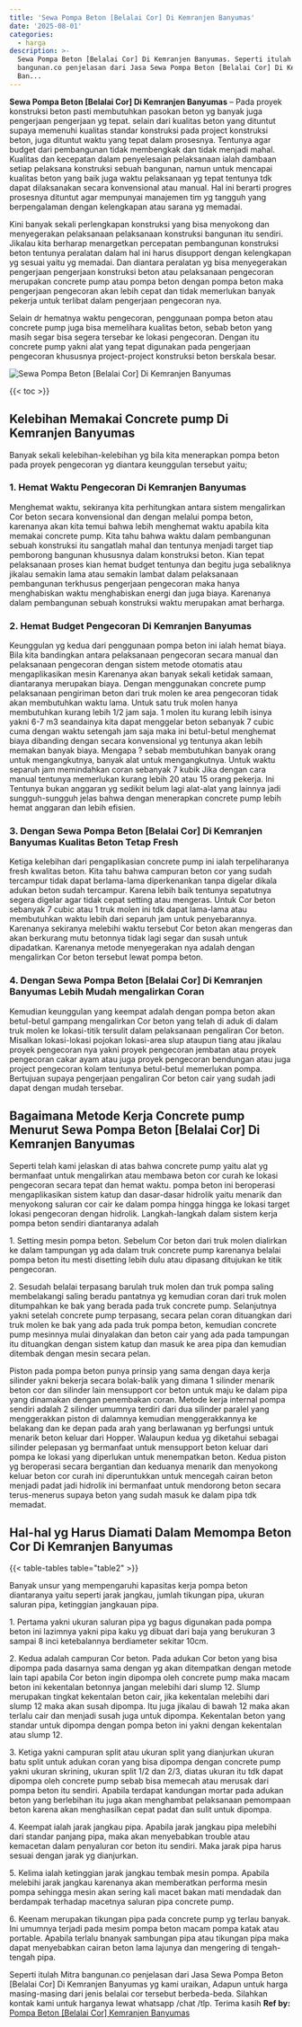 ```yaml
---
title: 'Sewa Pompa Beton [Belalai Cor] Di Kemranjen Banyumas'
date: '2025-08-01'
categories:
  - harga
description: >-
  Sewa Pompa Beton [Belalai Cor] Di Kemranjen Banyumas. Seperti itulah Mitra
  bangunan.co penjelasan dari Jasa Sewa Pompa Beton [Belalai Cor] Di Kemranjen
  Ban...
---
```


**Sewa Pompa Beton \[Belalai Cor\] Di Kemranjen Banyumas** – Pada proyek konstruksi beton pasti membutuhkan pasokan beton yg banyak juga pengerjaan pengerjaan yg tepat. selain dari kualitas beton yang dituntut supaya memenuhi kualitas standar konstruksi pada project konstruksi beton, juga dituntut waktu yang tepat dalam prosesnya. Tentunya agar budget dari pembangunan tidak membengkak dan tidak menjadi mahal. Kualitas dan kecepatan dalam penyelesaian pelaksanaan ialah dambaan setiap pelaksana konstruksi sebuah bangunan, namun untuk mencapai kualitas beton yang baik juga waktu pelaksanaan yg tepat tentunya tdk dapat dilaksanakan secara konvensional atau manual. Hal ini berarti progres prosesnya dituntut agar mempunyai manajemen tim yg tangguh yang berpengalaman dengan kelengkapan atau sarana yg memadai.

Kini banyak sekali perlengkapan konstruksi yang bisa menyokong dan menyegerakan pelaksanaan pelaksanaan konstruksi bangunan itu sendiri. Jikalau kita berharap menargetkan percepatan pembangunan konstruksi beton tentunya peralatan dalam hal ini harus disupport dengan kelengkapan yg sesuai yaitu yg memadai. Dan diantara peralatan yg bisa menyegerakan pengerjaan pengerjaan konstruksi beton atau pelaksanaan pengecoran merupakan concrete pump atau pompa beton dengan pompa beton maka pengerjaan pengecoran akan lebih cepat dan tidak memerlukan banyak pekerja untuk terlibat dalam pengerjaan pengecoran nya.

Selain dr hematnya waktu pengecoran, penggunaan pompa beton atau concrete pump juga bisa memelihara kualitas beton, sebab beton yang masih segar bisa segera tersebar ke lokasi pengecoran. Dengan itu concrete pump yakni alat yang tepat digunakan pada pengerjaan pengecoran khususnya project-project konstruksi beton berskala besar.

![Sewa Pompa Beton [Belalai Cor] Di Kemranjen Banyumas](/images/sewa-concrete-pump-35.png)

{{< toc >}}

## Kelebihan Memakai Concrete pump Di Kemranjen Banyumas

Banyak sekali kelebihan-kelebihan yg bila kita menerapkan pompa beton pada proyek pengecoran yg diantara keunggulan tersebut yaitu;

### 1\. Hemat Waktu Pengecoran Di Kemranjen Banyumas

Menghemat waktu, sekiranya kita perhitungkan antara sistem mengalirkan Cor beton secara konvensional dan dengan melalui pompa beton, karenanya akan kita temui bahwa lebih menghemat waktu apabila kita memakai concrete pump. Kita tahu bahwa waktu dalam pembangunan sebuah konstruksi itu sangatlah mahal dan tentunya menjadi target tiap pemborong bangunan khususnya dalam konstruksi beton. Kian tepat pelaksanaan proses kian hemat budget tentunya dan begitu juga sebaliknya jikalau semakin lama atau semakin lambat dalam pelaksanaan pembangunan terkhusus pengerjaan pengecoran maka hanya menghabiskan waktu menghabiskan energi dan juga biaya. Karenanya dalam pembangunan sebuah konstruksi waktu merupakan amat berharga.

### 2\. Hemat Budget Pengecoran Di Kemranjen Banyumas

Keunggulan yg kedua dari penggunaan pompa beton ini ialah hemat biaya. Bila kita bandingkan antara pelaksanaan pengecoran secara manual dan pelaksanaan pengecoran dengan sistem metode otomatis atau mengaplikasikan mesin Karenanya akan banyak sekali ketidak samaan, diantaranya merupakan biaya. Dengan menggunakan concrete pump pelaksanaan pengiriman beton dari truk molen ke area pengecoran tidak akan membutuhkan waktu lama. Untuk satu truk molen hanya membutuhkan kurang lebih 1/2 jam saja. 1 molen itu kurang lebih isinya yakni 6-7 m3 seandainya kita dapat menggelar beton sebanyak 7 cubic cuma dengan waktu setengah jam saja maka ini betul-betul menghemat biaya dibanding dengan secara konvensional yg tentunya akan lebih memakan banyak biaya. Mengapa ? sebab membutuhkan banyak orang untuk mengangkutnya, banyak alat untuk mengangkutnya. Untuk waktu separuh jam memindahkan coran sebanyak 7 kubik Jika dengan cara manual tentunya memerlukan kurang lebih 20 atau 15 orang pekerja. Ini Tentunya bukan anggaran yg sedikit belum lagi alat-alat yang lainnya jadi sungguh-sungguh jelas bahwa dengan menerapkan concrete pump lebih hemat anggaran dan lebih efisien.

### 3\. Dengan Sewa Pompa Beton \[Belalai Cor\] Di Kemranjen Banyumas Kualitas Beton Tetap Fresh

Ketiga kelebihan dari pengaplikasian concrete pump ini ialah terpeliharanya fresh kwalitas beton. Kita tahu bahwa campuran beton cor yang sudah tercampur tidak dapat berlama-lama diperkenankan tanpa digelar dikala adukan beton sudah tercampur. Karena lebih baik tentunya sepatutnya segera digelar agar tidak cepat setting atau mengeras. Untuk Cor beton sebanyak 7 cubic atau 1 truk molen ini tdk dapat lama-lama atau membutuhkan waktu lebih dari separuh jam untuk penyebarannya. Karenanya sekiranya melebihi waktu tersebut Cor beton akan mengeras dan akan berkurang mutu betonnya tidak lagi segar dan susah untuk dipadatkan. Karenanya metode menyegerakan nya adalah dengan mengalirkan Cor beton tersebut lewat pompa beton.

### 4\. Dengan Sewa Pompa Beton \[Belalai Cor\] Di Kemranjen Banyumas Lebih Mudah mengalirkan Coran

Kemudian keunggulan yang keempat adalah dengan pompa beton akan betul-betul gampang mengalirkan Cor beton yang telah di aduk di dalam truk molen ke lokasi-titik tersulit dalam pelaksanaan pengaliran Cor beton. Misalkan lokasi-lokasi pojokan lokasi-area slup ataupun tiang atau jikalau proyek pengecoran nya yakni proyek pengecoran jembatan atau proyek pengecoran cakar ayam atau juga proyek pengecoran bendungan atau juga project pengecoran kolam tentunya betul-betul memerlukan pompa. Bertujuan supaya pengerjaan pengaliran Cor beton cair yang sudah jadi dapat dengan mudah tersebar.

## Bagaimana Metode Kerja Concrete pump Menurut Sewa Pompa Beton \[Belalai Cor\] Di Kemranjen Banyumas

Seperti telah kami jelaskan di atas bahwa concrete pump yaitu alat yg bermanfaat untuk mengalirkan atau membawa beton cor curah ke lokasi pengecoran secara tepat dan hemat waktu. pompa beton ini beroperasi mengaplikasikan sistem katup dan dasar-dasar hidrolik yaitu menarik dan menyokong saluran cor cair ke dalam pompa hingga hingga ke lokasi target lokasi pengecoran dengan hidrolik. Langkah-langkah dalam sistem kerja pompa beton sendiri diantaranya adalah

1\. Setting mesin pompa beton. Sebelum Cor beton dari truk molen dialirkan ke dalam tampungan yg ada dalam truk concrete pump karenanya belalai pompa beton itu mesti disetting lebih dulu atau dipasang ditujukan ke titik pengecoran.

2\. Sesudah belalai terpasang barulah truk molen dan truk pompa saling membelakangi saling beradu pantatnya yg kemudian coran dari truk molen ditumpahkan ke bak yang berada pada truk concrete pump. Selanjutnya yakni setelah concrete pump terpasang, secara pelan coran dituangkan dari truk molen ke bak yang ada pada truk pompa beton, kemudian concrete pump mesinnya mulai dinyalakan dan beton cair yang ada pada tampungan itu dituangkan dengan sistem katup dan masuk ke area pipa dan kemudian ditembak dengan mesin secara pelan.

Piston pada pompa beton punya prinsip yang sama dengan daya kerja silinder yakni bekerja secara bolak-balik yang dimana 1 silinder menarik beton cor dan silinder lain mensupport cor beton untuk maju ke dalam pipa yang dinamakan dengan penembakan coran. Metode kerja internal pompa sendiri adalah 2 silinder umumnya terdiri dari dua silinder paralel yang menggerakkan piston di dalamnya kemudian menggerakkannya ke belakang dan ke depan pada arah yang berlawanan yg berfungsi untuk menarik beton keluar dari Hopper. Walaupun kedua yg diketahui sebagai silinder pelepasan yg bermanfaat untuk mensupport beton keluar dari pompa ke lokasi yang diperlukan untuk menempatkan beton. Kedua piston yg beroperasi secara bergantian dan keduanya menarik dan menyokong keluar beton cor curah ini diperuntukkan untuk mencegah cairan beton menjadi padat jadi hidrolik ini bermanfaat untuk mendorong beton secara terus-menerus supaya beton yang sudah masuk ke dalam pipa tdk memadat.

## Hal-hal yg Harus Diamati Dalam Memompa Beton Cor Di Kemranjen Banyumas

{{< table-tables table="table2" >}}

Banyak unsur yang mempengaruhi kapasitas kerja pompa beton diantaranya yaitu seperti jarak jangkau, jumlah tikungan pipa, ukuran saluran pipa, ketinggian jangkauan pipa.

1\. Pertama yakni ukuran saluran pipa yg bagus digunakan pada pompa beton ini lazimnya yakni pipa kaku yg dibuat dari baja yang berukuran 3 sampai 8 inci ketebalannya berdiameter sekitar 10cm.

2\. Kedua adalah campuran Cor beton. Pada adukan Cor beton yang bisa dipompa pada dasarnya sama dengan yg akan ditempatkan dengan metode lain tapi apabila Cor beton ingin dipompa oleh concrete pump maka macam beton ini kekentalan betonnya jangan melebihi dari slump 12. Slump merupakan tingkat kekentalan beton cair, jika kekentalan melebihi dari slump 12 maka akan susah dipompa. Itu juga jikalau di bawah 12 maka akan terlalu cair dan menjadi susah juga untuk dipompa. Kekentalan beton yang standar untuk dipompa dengan pompa beton ini yakni dengan kekentalan atau slump 12.

3\. Ketiga yakni campuran split atau ukuran split yang dianjurkan ukuran batu split untuk adukan coran yang bisa dipompa dengan concrete pump yakni ukuran skrining, ukuran split 1/2 dan 2/3, diatas ukuran itu tdk dapat dipompa oleh concrete pump sebab bisa memecah atau merusak dari pompa beton itu sendiri. Apabila terdapat kandungan mortar pada adukan beton yang berlebihan itu juga akan menghambat pelaksanaan pemompaan beton karena akan menghasilkan cepat padat dan sulit untuk dipompa.

4\. Keempat ialah jarak jangkau pipa. Apabila jarak jangkau pipa melebihi dari standar panjang pipa, maka akan menyebabkan trouble atau kemacetan dalam penyaluran cor beton itu sendiri. Maka jarak pipa harus sesuai dengan jarak yg dianjurkan.

5\. Kelima ialah ketinggian jarak jangkau tembak mesin pompa. Apabila melebihi jarak jangkau karenanya akan memberatkan performa mesin pompa sehingga mesin akan sering kali macet bakan mati mendadak dan berdampak terhadap macetnya saluran pipa concrete pump.

6\. Keenam merupakan tikungan pipa pada concrete pump yg terlau banyak. Ini umumnya terjadi pada mesim pompa beton macam pompa katak atau portable. Apabila terlalu bnanyak sambungan pipa atau tikungan pipa maka dapat menyebabkan cairan beton lama lajunya dan mengering di tengah-tengah pipa.

Seperti itulah Mitra bangunan.co penjelasan dari Jasa Sewa Pompa Beton \[Belalai Cor\] Di Kemranjen Banyumas yg kami uraikan, Adapun untuk harga masing-masing dari jenis belalai cor tersebut berbeda-beda. Silahkan kontak kami untuk harganya lewat whatsapp /chat /tlp. Terima kasih
**Ref by:** [Pompa Beton [Belalai Cor] Kemranjen Banyumas](https://id.wikipedia.org/wiki/Pompa)
